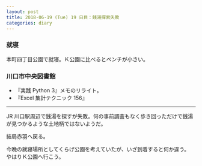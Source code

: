 ```yaml
---
layout: post
title: 2018-06-19 (Tue) 19 日目：銭湯探索失敗
categories: diary
---
```


### 就寝

本町四丁目公園で就寝。Ｋ公園に比べるとベンチが小さい。

### 川口市中央図書館

* 『実践 Python 3』メモのリライト。
* 『Excel 集計テクニック 156』

---

JR 川口駅周辺で銭湯を探すが失敗。何の事前調査もなく歩き回っただけで銭湯が見つかるような土地柄ではないようだ。

結局赤羽へ戻る。

今晩の就寝場所としてくらげ公園を考えていたが、いざ到着すると何か違う。
やはりＫ公園へ行こう。
